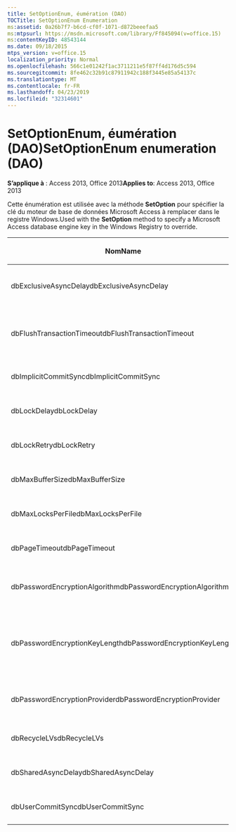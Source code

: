 ```yaml
---
title: SetOptionEnum, éumération (DAO)
TOCTitle: SetOptionEnum Enumeration
ms:assetid: 0a26b7f7-b6cd-cf0f-1071-d872beeefaa5
ms:mtpsurl: https://msdn.microsoft.com/library/Ff845094(v=office.15)
ms:contentKeyID: 48543144
ms.date: 09/18/2015
mtps_version: v=office.15
localization_priority: Normal
ms.openlocfilehash: 566c1e01242f1ac3711211e5f87ff4d176d5c594
ms.sourcegitcommit: 8fe462c32b91c87911942c188f3445e85a54137c
ms.translationtype: MT
ms.contentlocale: fr-FR
ms.lasthandoff: 04/23/2019
ms.locfileid: "32314601"
---
```

# <a name="setoptionenum-enumeration-dao"></a><span data-ttu-id="123d6-102">SetOptionEnum, éumération (DAO)</span><span class="sxs-lookup"><span data-stu-id="123d6-102">SetOptionEnum enumeration (DAO)</span></span>


<span data-ttu-id="123d6-103">**S’applique à** : Access 2013, Office 2013</span><span class="sxs-lookup"><span data-stu-id="123d6-103">**Applies to**: Access 2013, Office 2013</span></span>

<span data-ttu-id="123d6-104">Cette énumération est utilisée avec la méthode **SetOption** pour spécifier la clé du moteur de base de données Microsoft Access à remplacer dans le registre Windows.</span><span class="sxs-lookup"><span data-stu-id="123d6-104">Used with the **SetOption** method to specify a Microsoft Access database engine key in the Windows Registry to override.</span></span>

<table>
<colgroup>
<col style="width: 33%" />
<col style="width: 33%" />
<col style="width: 33%" />
</colgroup>
<thead>
<tr class="header">
<th><p><span data-ttu-id="123d6-105">Nom</span><span class="sxs-lookup"><span data-stu-id="123d6-105">Name</span></span></p></th>
<th><p><span data-ttu-id="123d6-106">Valeur</span><span class="sxs-lookup"><span data-stu-id="123d6-106">Value</span></span></p></th>
<th><p><span data-ttu-id="123d6-107">Description</span><span class="sxs-lookup"><span data-stu-id="123d6-107">Description</span></span></p></th>
</tr>
</thead>
<tbody>
<tr class="odd">
<td><p><span data-ttu-id="123d6-108">dbExclusiveAsyncDelay</span><span class="sxs-lookup"><span data-stu-id="123d6-108">dbExclusiveAsyncDelay</span></span></p></td>
<td><p><span data-ttu-id="123d6-109">60</span><span class="sxs-lookup"><span data-stu-id="123d6-109">60</span></span></p></td>
<td><p><span data-ttu-id="123d6-110">Clé ExclusiveAsyncDelay.</span><span class="sxs-lookup"><span data-stu-id="123d6-110">The ExclusiveAsyncDelay key.</span></span></p></td>
</tr>
<tr class="even">
<td><p><span data-ttu-id="123d6-111">dbFlushTransactionTimeout</span><span class="sxs-lookup"><span data-stu-id="123d6-111">dbFlushTransactionTimeout</span></span></p></td>
<td><p><span data-ttu-id="123d6-112">66</span><span class="sxs-lookup"><span data-stu-id="123d6-112">66</span></span></p></td>
<td><p><span data-ttu-id="123d6-113">Clé FlushTransactionTimeout.</span><span class="sxs-lookup"><span data-stu-id="123d6-113">The FlushTransactionTimeout key.</span></span></p></td>
</tr>
<tr class="odd">
<td><p><span data-ttu-id="123d6-114">dbImplicitCommitSync</span><span class="sxs-lookup"><span data-stu-id="123d6-114">dbImplicitCommitSync</span></span></p></td>
<td><p><span data-ttu-id="123d6-115">59</span><span class="sxs-lookup"><span data-stu-id="123d6-115">59</span></span></p></td>
<td><p><span data-ttu-id="123d6-116">Clé ImplicitCommitSync.</span><span class="sxs-lookup"><span data-stu-id="123d6-116">The ImplicitCommitSync key.</span></span></p></td>
</tr>
<tr class="even">
<td><p><span data-ttu-id="123d6-117">dbLockDelay</span><span class="sxs-lookup"><span data-stu-id="123d6-117">dbLockDelay</span></span></p></td>
<td><p><span data-ttu-id="123d6-118">63</span><span class="sxs-lookup"><span data-stu-id="123d6-118">63</span></span></p></td>
<td><p><span data-ttu-id="123d6-119">Clé LockDelay.</span><span class="sxs-lookup"><span data-stu-id="123d6-119">The LockDelay key.</span></span></p></td>
</tr>
<tr class="odd">
<td><p><span data-ttu-id="123d6-120">dbLockRetry</span><span class="sxs-lookup"><span data-stu-id="123d6-120">dbLockRetry</span></span></p></td>
<td><p><span data-ttu-id="123d6-121">57</span><span class="sxs-lookup"><span data-stu-id="123d6-121">57</span></span></p></td>
<td><p><span data-ttu-id="123d6-122">Clé LockRetry.</span><span class="sxs-lookup"><span data-stu-id="123d6-122">The LockRetry key.</span></span></p></td>
</tr>
<tr class="even">
<td><p><span data-ttu-id="123d6-123">dbMaxBufferSize</span><span class="sxs-lookup"><span data-stu-id="123d6-123">dbMaxBufferSize</span></span></p></td>
<td><p><span data-ttu-id="123d6-124">8 </span><span class="sxs-lookup"><span data-stu-id="123d6-124">8</span></span></p></td>
<td><p><span data-ttu-id="123d6-125">Clé MaxBufferSize.</span><span class="sxs-lookup"><span data-stu-id="123d6-125">The MaxBufferSize key.</span></span></p></td>
</tr>
<tr class="odd">
<td><p><span data-ttu-id="123d6-126">dbMaxLocksPerFile</span><span class="sxs-lookup"><span data-stu-id="123d6-126">dbMaxLocksPerFile</span></span></p></td>
<td><p><span data-ttu-id="123d6-127">62</span><span class="sxs-lookup"><span data-stu-id="123d6-127">62</span></span></p></td>
<td><p><span data-ttu-id="123d6-128">Clé MaxLocksPerFile.</span><span class="sxs-lookup"><span data-stu-id="123d6-128">The MaxLocksPerFile key.</span></span></p></td>
</tr>
<tr class="even">
<td><p><span data-ttu-id="123d6-129">dbPageTimeout</span><span class="sxs-lookup"><span data-stu-id="123d6-129">dbPageTimeout</span></span></p></td>
<td><p><span data-ttu-id="123d6-130">6 </span><span class="sxs-lookup"><span data-stu-id="123d6-130">6</span></span></p></td>
<td><p><span data-ttu-id="123d6-131">Clé PageTimeout.</span><span class="sxs-lookup"><span data-stu-id="123d6-131">The PageTimeout key.</span></span></p></td>
</tr>
<tr class="odd">
<td><p><span data-ttu-id="123d6-132">dbPasswordEncryptionAlgorithm</span><span class="sxs-lookup"><span data-stu-id="123d6-132">dbPasswordEncryptionAlgorithm</span></span></p></td>
<td><p><span data-ttu-id="123d6-133">81</span><span class="sxs-lookup"><span data-stu-id="123d6-133">81</span></span></p></td>
<td><p><span data-ttu-id="123d6-134">Nom de l'algorithme de cryptage.</span><span class="sxs-lookup"><span data-stu-id="123d6-134">The name of the encryption algorithm.</span></span></p></td>
</tr>
<tr class="even">
<td><p><span data-ttu-id="123d6-135">dbPasswordEncryptionKeyLength</span><span class="sxs-lookup"><span data-stu-id="123d6-135">dbPasswordEncryptionKeyLength</span></span></p></td>
<td><p><span data-ttu-id="123d6-136">82</span><span class="sxs-lookup"><span data-stu-id="123d6-136">82</span></span></p></td>
<td><p><span data-ttu-id="123d6-p101">Longueur de la clé de cryptage (doit être un multiple de 8, à partir de 40).</span><span class="sxs-lookup"><span data-stu-id="123d6-p101">The encryption key length. Must be a multiple of 8, starting at 40.</span></span></p></td>
</tr>
<tr class="odd">
<td><p><span data-ttu-id="123d6-139">dbPasswordEncryptionProvider</span><span class="sxs-lookup"><span data-stu-id="123d6-139">dbPasswordEncryptionProvider</span></span></p></td>
<td><p><span data-ttu-id="123d6-140">80</span><span class="sxs-lookup"><span data-stu-id="123d6-140">80</span></span></p></td>
<td><p><span data-ttu-id="123d6-141">Nom du fournisseur du cryptage.</span><span class="sxs-lookup"><span data-stu-id="123d6-141">The name of the encryption provider.</span></span></p></td>
</tr>
<tr class="even">
<td><p><span data-ttu-id="123d6-142">dbRecycleLVs</span><span class="sxs-lookup"><span data-stu-id="123d6-142">dbRecycleLVs</span></span></p></td>
<td><p><span data-ttu-id="123d6-143">65</span><span class="sxs-lookup"><span data-stu-id="123d6-143">65</span></span></p></td>
<td><p><span data-ttu-id="123d6-144">Clé RecycleLVs.</span><span class="sxs-lookup"><span data-stu-id="123d6-144">The RecycleLVs key.</span></span></p></td>
</tr>
<tr class="odd">
<td><p><span data-ttu-id="123d6-145">dbSharedAsyncDelay</span><span class="sxs-lookup"><span data-stu-id="123d6-145">dbSharedAsyncDelay</span></span></p></td>
<td><p><span data-ttu-id="123d6-146">61</span><span class="sxs-lookup"><span data-stu-id="123d6-146">61</span></span></p></td>
<td><p><span data-ttu-id="123d6-147">Clé  SharedAsyncDelay.</span><span class="sxs-lookup"><span data-stu-id="123d6-147">The SharedAsyncDelay key.</span></span></p></td>
</tr>
<tr class="even">
<td><p><span data-ttu-id="123d6-148">dbUserCommitSync</span><span class="sxs-lookup"><span data-stu-id="123d6-148">dbUserCommitSync</span></span></p></td>
<td><p><span data-ttu-id="123d6-149">58</span><span class="sxs-lookup"><span data-stu-id="123d6-149">58</span></span></p></td>
<td><p><span data-ttu-id="123d6-150">Clé UserCommitSync.</span><span class="sxs-lookup"><span data-stu-id="123d6-150">The UserCommitSync key.</span></span></p></td>
</tr>
</tbody>
</table>

